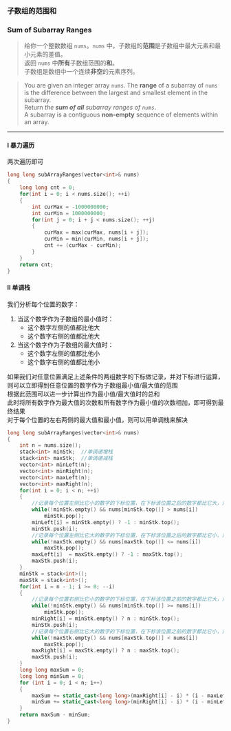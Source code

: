 ### 子数组的范围和
### Sum of Subarray Ranges

> 给你一个整数数组 `nums`。`nums` 中，子数组的**范围**是子数组中最大元素和最小元素的差值。  
> 返回 `nums` 中**所有**子数组范围的**和**。  
> 子数组是数组中一个连续**非空**的元素序列。  

> You are given an integer array `nums`. The **range** of a subarray of `nums` is the difference between the largest and smallest element in the subarray.  
> Return *the **sum of all** subarray ranges of `nums`*.  
> A subarray is a contiguous **non-empty** sequence of elements within an array.  

----------

#### I 暴力遍历

两次遍历即可  

```cpp
long long subArrayRanges(vector<int>& nums) 
{
    long long cnt = 0;
    for(int i = 0; i < nums.size(); ++i)
    {
        int curMax = -1000000000;
        int curMin = 1000000000;
        for(int j = 0; i + j < nums.size(); ++j)
        {
            curMax = max(curMax, nums[i + j]);
            curMin = min(curMin, nums[i + j]);
            cnt += (curMax - curMin);
        }
    }
    return cnt;
}
```

#### II 单调栈

我们分析每个位置的数字：
1. 当这个数字作为子数组的最小值时：  
   - 这个数字左侧的值都比他大
   - 这个数字右侧的值都比他大
2. 当这个数字作为子数组的最大值时：
   - 这个数字左侧的值都比他小
   - 这个数字右侧的值都比他小  

如果我们对任意位置满足上述条件的两组数字的下标做记录，并对下标进行运算，则可以立即得到任意位置的数字作为子数组最小值/最大值的范围  
根据此范围可以进一步计算出作为最小值/最大值时的总和  
此时将所有数字作为最大值的次数和所有数字作为最小值的次数相加，即可得到最终结果  
对于每个位置的左右两侧的最大值和最小值，则可以用单调栈来解决  

```cpp
long long subArrayRanges(vector<int>& nums) 
{
    int n = nums.size();
    stack<int> minStk;  //单调递增栈
    stack<int> maxStk;  //单调递减栈
    vector<int> minLeft(n);
    vector<int> minRight(n);
    vector<int> maxLeft(n);
    vector<int> maxRight(n);
    for(int i = 0; i < n; ++i)
    {
        //记录每个位置左侧比它小的数字的下标位置，在下标该位置之后的数字都比它大，对它们来说最小数字都是当前位置
        while(!minStk.empty() && nums[minStk.top()] > nums[i])
            minStk.pop();
        minLeft[i] = minStk.empty() ? -1 : minStk.top();
        minStk.push(i);
        //记录每个位置左侧比它大的数字的下标位置，在下标该位置之后的数字都比它小，对它们来说最大数字都是当前位置
        while(!maxStk.empty() && nums[maxStk.top()] <= nums[i])
            maxStk.pop();
        maxLeft[i]  = maxStk.empty() ? -1 : maxStk.top();
        maxStk.push(i);
    }
    minStk = stack<int>();
    maxStk = stack<int>();
    for(int i = n - 1; i >= 0; --i)
    {
        //记录每个位置右侧比它小的数字的下标位置，在下标该位置之前的数字都比它大，对它们来说最小数字都是当前位置
        while(!minStk.empty() && nums[minStk.top()] >= nums[i])
            minStk.pop();
        minRight[i] = minStk.empty() ? n : minStk.top();
        minStk.push(i);
        //记录每个位置右侧比它大的数字的下标位置，在下标该位置之前的数字都比它小，对它们来说最小数字都是当前位置
        while(!maxStk.empty() && nums[maxStk.top()] < nums[i])
            maxStk.pop();
        maxRight[i] = maxStk.empty() ? n : maxStk.top();
        maxStk.push(i);
    }
    long long maxSum = 0;
    long long minSum = 0;
    for (int i = 0; i < n; i++) 
    {
        maxSum += static_cast<long long>(maxRight[i] - i) * (i - maxLeft[i]) * nums[i];
        minSum += static_cast<long long>(minRight[i] - i) * (i - minLeft[i]) * nums[i];
    }
    return maxSum - minSum;
}
```
